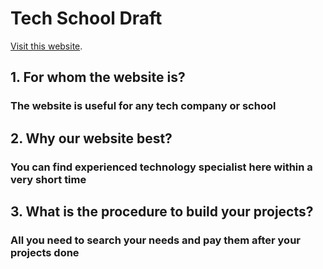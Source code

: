 # Tech School Draft

[Visit this website](https://tech-school-draft.netlify.app/).

## 1. For whom the website is?
### The website is useful for any tech company or school
## 2. Why our website best?
### You can find experienced technology specialist here within a very short time
## 3. What is the procedure to build your projects?
### All you need to search your needs and pay them after your projects done
